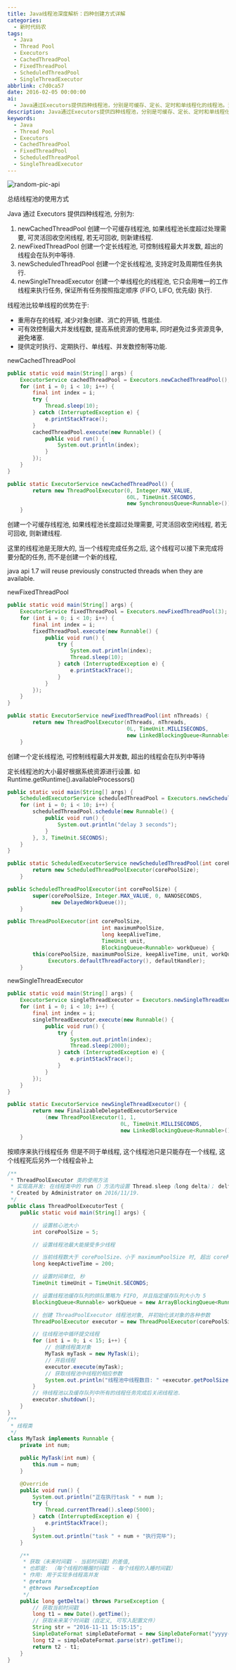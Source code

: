 ```yaml
---
title: Java线程池深度解析：四种创建方式详解
categories:
  - 新时代码农
tags:
  - Java
  - Thread Pool
  - Executors
  - CachedThreadPool
  - FixedThreadPool
  - ScheduledThreadPool
  - SingleThreadExecutor
abbrlink: c7d0ca57
date: 2016-02-05 00:00:00
ai:
  - Java通过Executors提供四种线程池，分别是可缓存、定长、定时和单线程化的线程池。这些线程池具有重用线程、控制最大并发数、支持定时任务等优势。可缓存线程池能够灵活回收空闲线程或新建线程；定长线程池可以限制最大并发数并让超出数量的任务在队列中等待；定时线程池支持定时及周期性任务的执行；单线程化的线程池保证所有任务按指定顺序执行，但仅存在一个工作线程。
description: Java通过Executors提供四种线程池，分别是可缓存、定长、定时和单线程化的线程池。这些线程池具有重用线程、控制最大并发数、支持定时任务等优势。可缓存线程池能够灵活回收空闲线程或新建线程；定长线程池可以限制最大并发数并让超出数量的任务在队列中等待；定时线程池支持定时及周期性任务的执行；单线程化的线程池保证所有任务按指定顺序执行，但仅存在一个工作线程。
keywords:
  - Java
  - Thread Pool
  - Executors
  - CachedThreadPool
  - FixedThreadPool
  - ScheduledThreadPool
  - SingleThreadExecutor
---
```


<!-- markdownlint-disable-next-line MD033 -->
<meta name="referrer" content="no-referrer"/>

![random-pic-api](https://api.dong4j.ink:1024/cover?spm={{spm}})

总结线程池的使用方式

<!-- more -->

Java 通过 Executors 提供四种线程池, 分别为:

1. newCachedThreadPool 创建一个可缓存线程池, 如果线程池长度超过处理需要, 可灵活回收空闲线程, 若无可回收, 则新建线程.
2. newFixedThreadPool 创建一个定长线程池, 可控制线程最大并发数, 超出的线程会在队列中等待.
3. newScheduledThreadPool 创建一个定长线程池, 支持定时及周期性任务执行.
4. newSingleThreadExecutor 创建一个单线程化的线程池, 它只会用唯一的工作线程来执行任务, 保证所有任务按照指定顺序 (FIFO, LIFO, 优先级) 执行.

线程池比较单线程的优势在于:

- 重用存在的线程, 减少对象创建、消亡的开销, 性能佳.
- 可有效控制最大并发线程数, 提高系统资源的使用率, 同时避免过多资源竞争, 避免堵塞.
- 提供定时执行、定期执行、单线程、并发数控制等功能.

newCachedThreadPool

```java
public static void main(String[] args) {
    ExecutorService cachedThreadPool = Executors.newCachedThreadPool();
    for (int i = 0; i < 10; i++) {
        final int index = i;
        try {
            Thread.sleep(10);
        } catch (InterruptedException e) {
            e.printStackTrace();
        }
        cachedThreadPool.execute(new Runnable() {
            public void run() {
                System.out.println(index);
            }
        });
    }
}
```

```java
public static ExecutorService newCachedThreadPool() {
        return new ThreadPoolExecutor(0, Integer.MAX_VALUE,
                                      60L, TimeUnit.SECONDS,
                                      new SynchronousQueue<Runnable>());
    }
```

创建一个可缓存线程池, 如果线程池长度超过处理需要, 可灵活回收空闲线程, 若无可回收, 则新建线程.

这里的线程池是无限大的, 当一个线程完成任务之后, 这个线程可以接下来完成将要分配的任务, 而不是创建一个新的线程,

java api 1.7 will reuse previously constructed threads when they are available.

newFixedThreadPool

```java
public static void main(String[] args) {
    ExecutorService fixedThreadPool = Executors.newFixedThreadPool(3);
    for (int i = 0; i < 10; i++) {
        final int index = i;
        fixedThreadPool.execute(new Runnable() {
            public void run() {
                try {
                    System.out.println(index);
                    Thread.sleep(10);
                } catch (InterruptedException e) {
                    e.printStackTrace();
                }
            }
        });
    }
}
```

```java
public static ExecutorService newFixedThreadPool(int nThreads) {
        return new ThreadPoolExecutor(nThreads, nThreads,
                                      0L, TimeUnit.MILLISECONDS,
                                      new LinkedBlockingQueue<Runnable>());
    }
```

创建一个定长线程池, 可控制线程最大并发数, 超出的线程会在队列中等待

定长线程池的大小最好根据系统资源进行设置. 如 Runtime.getRuntime().availableProcessors()

```java
public static void main(String[] args) {
    ScheduledExecutorService scheduledThreadPool = Executors.newScheduledThreadPool(5);
    for (int i = 0; i < 10; i++) {
        scheduledThreadPool.schedule(new Runnable() {
            public void run() {
                System.out.println("delay 3 seconds");
            }
        }, 3, TimeUnit.SECONDS);
    }
}
```

```java
public static ScheduledExecutorService newScheduledThreadPool(int corePoolSize) {
        return new ScheduledThreadPoolExecutor(corePoolSize);
    }

public ScheduledThreadPoolExecutor(int corePoolSize) {
        super(corePoolSize, Integer.MAX_VALUE, 0, NANOSECONDS,
              new DelayedWorkQueue());
    }

public ThreadPoolExecutor(int corePoolSize,
                              int maximumPoolSize,
                              long keepAliveTime,
                              TimeUnit unit,
                              BlockingQueue<Runnable> workQueue) {
        this(corePoolSize, maximumPoolSize, keepAliveTime, unit, workQueue,
             Executors.defaultThreadFactory(), defaultHandler);
    }
```

newSingleThreadExecutor

```java
public static void main(String[] args) {
    ExecutorService singleThreadExecutor = Executors.newSingleThreadExecutor();
    for (int i = 0; i < 10; i++) {
        final int index = i;
        singleThreadExecutor.execute(new Runnable() {
            public void run() {
                try {
                    System.out.println(index);
                    Thread.sleep(2000);
                } catch (InterruptedException e) {
                    e.printStackTrace();
                }
            }
        });
    }
}
```

```java
public static ExecutorService newSingleThreadExecutor() {
        return new FinalizableDelegatedExecutorService
            (new ThreadPoolExecutor(1, 1,
                                    0L, TimeUnit.MILLISECONDS,
                                    new LinkedBlockingQueue<Runnable>()));
    }
```

按顺序来执行线程任务 但是不同于单线程, 这个线程池只是只能存在一个线程, 这个线程死后另外一个线程会补上

```java
/**
 * ThreadPoolExecutor 类的使用方法
 * 实现高并发: 在线程类中的 run（）方法内设置 Thread.sleep（long delta）； delta 取值为: （并发开始时间戳 - 线程开始时间戳）
 * Created by Administrator on 2016/11/19.
 */
public class ThreadPoolExecutorTest {
    public static void main(String[] args) {

        // 设置核心池大小
        int corePoolSize = 5;

        // 设置线程池最大能接受多少线程

        // 当前线程数大于 corePoolSize、小于 maximumPoolSize 时, 超出 corePoolSize 的线程数的生命周期
        long keepActiveTime = 200;

        // 设置时间单位, 秒
        TimeUnit timeUnit = TimeUnit.SECONDS;

        // 设置线程池缓存队列的排队策略为 FIFO, 并且指定缓存队列大小为 5
        BlockingQueue<Runnable> workQueue = new ArrayBlockingQueue<Runnable>(5);

        // 创建 ThreadPoolExecutor 线程池对象, 并初始化该对象的各种参数
        ThreadPoolExecutor executor = new ThreadPoolExecutor(corePoolSize, maximumPoolSize, keepActiveTime, timeUnit,workQueue);

        // 往线程池中循环提交线程
        for (int i = 0; i < 15; i++) {
            // 创建线程类对象
            MyTask myTask = new MyTask(i);
            // 开启线程
            executor.execute(myTask);
            // 获取线程池中线程的相应参数
            System.out.println("线程池中线程数目: " +executor.getPoolSize() + ", 队列中等待执行的任务数目: "+executor.getQueue().size() + ", 已执行完的任务数目: "+executor.getCompletedTaskCount());
        }
        // 待线程池以及缓存队列中所有的线程任务完成后关闭线程池.
        executor.shutdown();
    }
}
/**
 * 线程类
 */
class MyTask implements Runnable {
    private int num;

    public MyTask(int num) {
        this.num = num;
    }

    @Override
    public void run() {
        System.out.println("正在执行task " + num );
        try {
            Thread.currentThread().sleep(5000);
        } catch (InterruptedException e) {
            e.printStackTrace();
        }
        System.out.println("task " + num + "执行完毕");
    }

    /**
     * 获取（未来时间戳 - 当前时间戳）的差值,
     * 也即是: （每个线程的睡醒时间戳 - 每个线程的入睡时间戳）
     * 作用: 用于实现多线程高并发
     * @return
     * @throws ParseException
     */
    public long getDelta() throws ParseException {
        // 获取当前时间戳
        long t1 = new Date().getTime();
        // 获取未来某个时间戳（自定义, 可写入配置文件）
        String str = "2016-11-11 15:15:15";
        SimpleDateFormat simpleDateFormat = new SimpleDateFormat("yyyy-MM-dd HH:mm:ss");
        long t2 = simpleDateFormat.parse(str).getTime();
        return t2 - t1;
    }
}
```
